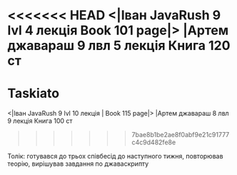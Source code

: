 <<<<<<< HEAD
<|Іван JavaRush 9 lvl 4 лекція Book 101 page|> |Артем джавараш 9 лвл 5 лекція Книга 120 ст
=======
# Taskiato
<|Іван JavaRush 9 lvl 10 лекція | Book 115 page|> 
|Артем джавараш 8 лвл 9 лекція Книга 100 ст
>>>>>>> 7bae8b1be2ae8f0abf9e21c91777c4c9d482fe8e

Толік: готувався до трьох співбесід до наступного тижня, повторював теорію, вирішував завдання по джаваскрипту